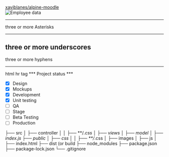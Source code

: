 [xaviblanes/alpine-moodle](https://hub.docker.com/repository/docker/xaviblanes/alpine-moodle/general)<br>
![Employee data](https://d36jcksde1wxzq.cloudfront.net/893db8c4bc07b5987e00.png "Employee Data title")
***
three or more Asterisks
___
three or more underscores
---
three or more hyphens

<hr/>
html hr tag 
*** Project status ***

- [x] Design
- [x] Mockups
- [x] Development
- [x] Unit testing
- [ ] QA
- [ ] Stage
- [ ] Beta Testing
- [ ] Production

├── src
│   ├── controller
│   │   ├── **/*.css
│   ├── views
│   ├── model
│   ├── index.js
├── public
│   ├── css
│   │   ├── **/*.css
│   ├── images
│   ├── js
│   ├── index.html
├── dist (or build
├── node_modules
├── package.json
├── package-lock.json 
└── .gitignore



